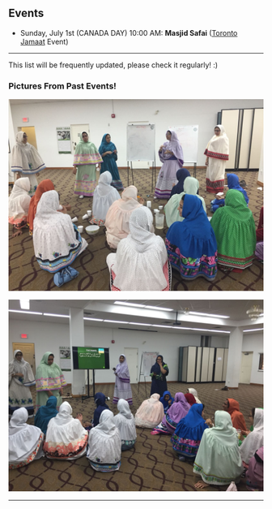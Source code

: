 ## Events 

*   Sunday, July 1st (CANADA DAY) 10:00 AM: **Masjid Safai** (<a href="https://www.torontojamat.com">Toronto Jamaat</a> Event)


* * *

This list will be frequently updated, please check it regularly! :) 


### Pictures From Past Events! 

![sihoriramadan](sihoriparty.png)

![sihorione](sihoriparty2.png)

* * *
